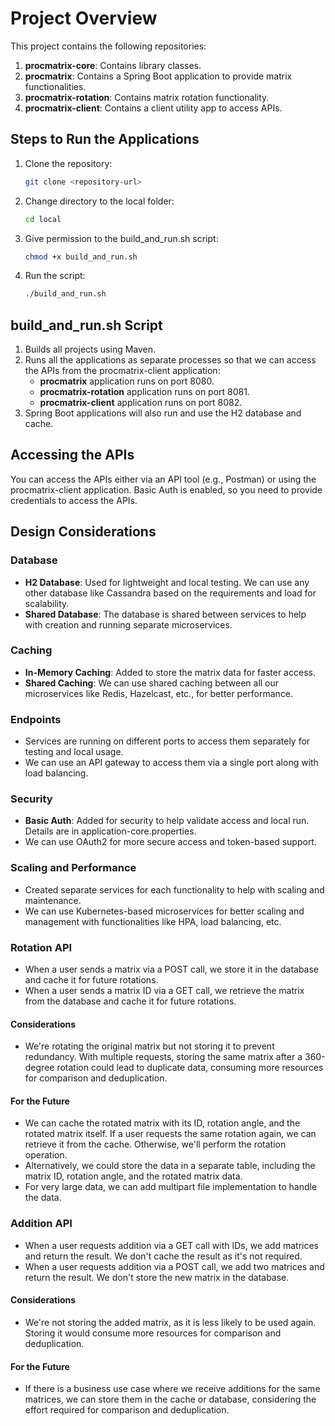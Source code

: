 # Project Overview

This project contains the following repositories:

1. **procmatrix-core**: Contains library classes.
2. **procmatrix**: Contains a Spring Boot application to provide matrix functionalities.
3. **procmatrix-rotation**: Contains matrix rotation functionality.
4. **procmatrix-client**: Contains a client utility app to access APIs.

## Steps to Run the Applications

1. Clone the repository:
    ```sh
    git clone <repository-url>
    ```
2. Change directory to the local folder:
    ```sh
    cd local
    ```
3. Give permission to the build_and_run.sh script:
    ```sh
    chmod +x build_and_run.sh
    ```
4. Run the script:
    ```sh
    ./build_and_run.sh
    ```

## build_and_run.sh Script

1. Builds all projects using Maven.
2. Runs all the applications as separate processes so that we can access the APIs from the procmatrix-client application:
    - **procmatrix** application runs on port 8080.
    - **procmatrix-rotation** application runs on port 8081.
    - **procmatrix-client** application runs on port 8082.
3. Spring Boot applications will also run and use the H2 database and cache.

## Accessing the APIs

You can access the APIs either via an API tool (e.g., Postman) or using the procmatrix-client application. Basic Auth is enabled, so you need to provide credentials to access the APIs.

## Design Considerations

### Database

- **H2 Database**: Used for lightweight and local testing. We can use any other database like Cassandra based on the requirements and load for scalability.
- **Shared Database**: The database is shared between services to help with creation and running separate microservices.

### Caching

- **In-Memory Caching**: Added to store the matrix data for faster access.
- **Shared Caching**: We can use shared caching between all our microservices like Redis, Hazelcast, etc., for better performance.

### Endpoints

- Services are running on different ports to access them separately for testing and local usage.
- We can use an API gateway to access them via a single port along with load balancing.

### Security

- **Basic Auth**: Added for security to help validate access and local run. Details are in application-core.properties.
- We can use OAuth2 for more secure access and token-based support.

### Scaling and Performance

- Created separate services for each functionality to help with scaling and maintenance.
- We can use Kubernetes-based microservices for better scaling and management with functionalities like HPA, load balancing, etc.

### Rotation API

- When a user sends a matrix via a POST call, we store it in the database and cache it for future rotations.
- When a user sends a matrix ID via a GET call, we retrieve the matrix from the database and cache it for future rotations.

#### Considerations

- We're rotating the original matrix but not storing it to prevent redundancy. With multiple requests, storing the same matrix after a 360-degree rotation could lead to duplicate data, consuming more resources for comparison and deduplication.

#### For the Future

- We can cache the rotated matrix with its ID, rotation angle, and the rotated matrix itself. If a user requests the same rotation again, we can retrieve it from the cache. Otherwise, we'll perform the rotation operation.
- Alternatively, we could store the data in a separate table, including the matrix ID, rotation angle, and the rotated matrix data.
- For very large data, we can add multipart file implementation to handle the data.

### Addition API

- When a user requests addition via a GET call with IDs, we add matrices and return the result. We don't cache the result as it's not required.
- When a user requests addition via a POST call, we add two matrices and return the result. We don't store the new matrix in the database.

#### Considerations

- We're not storing the added matrix, as it is less likely to be used again. Storing it would consume more resources for comparison and deduplication.

#### For the Future

- If there is a business use case where we receive additions for the same matrices, we can store them in the cache or database, considering the effort required for comparison and deduplication.
